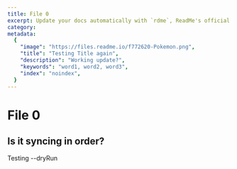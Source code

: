 ```yaml
---
title: File 0
excerpt: Update your docs automatically with `rdme`, ReadMe's official CLI and GitHub Action!
category:
metadata:
  {
    "image": "https://files.readme.io/f772620-Pokemon.png",
    "title": "Testing Title again",
    "description": "Working update?",
    "keywords": "word1, word2, word3",
    "index": "noindex",
  }
---
```


# File 0

## Is it syncing in order?

Testing --dryRun
